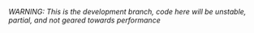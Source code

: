 *WARNING: This is the development branch, code here will be unstable, partial, and not geared towards performance*



